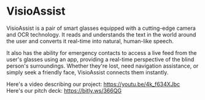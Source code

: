<h1>VisioAssist</h1>

VisioAssist is a pair of smart glasses equipped with a cutting-edge camera and OCR technology. It reads and understands the text in the world around the user and converts it real-time into natural, human-like speech. 

It also has the ability for emergency contacts to access a live feed from the user's glasses using an app, providing a real-time perspective of the blind person's surroundings. Whether they're lost, need navigation assistance, or simply seek a friendly face, VisioAssist connects them instantly.

Here's a video describing our project: https://youtu.be/4k_f634XJbc <br/>
Here's our pitch deck: https://bitly.ws/366QG

